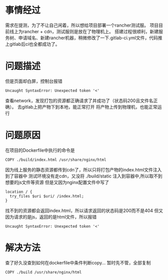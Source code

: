 # 事情经过
需求在提测，为了不让自己闲着，所以想给项目部署一个rancher测试服。
项目目前线上为rancher + cdn，测试服则是放在了物理机上。
搭建过程很顺利，新建服务树、申请域名、新建rancher机器，稍微修改了一下.gitlab-ci.yml文件，代码推上gitlab后ci也全都成功了。

# 问题描述
但是页面却白屏，控制台报错
```
Uncaught SyntaxError: Unexpected token '<'
```
查看network，发现打包的资源都正确请求了并成功了（状态码200且文件名正确）。
去gitlab上把产物下到本地，能正常打开
将产物上传到物理机，也能正常运行

# 问题原因
在项目的Dockerfile中执行的命令是
```
COPY ./build/index.html /usr/share/nginx/html
```
因为线上服务的静态资源都传到cdn了，所以只将打包产物的index.html文件注入到了容器中
测试环境没有走cdn，又没将 ./build/static 注入到容器中,所以取不到想要的js文件等资源
但是又因为nginx配置文件中写了
```
location / {
  try_files $uri $uri/ /index.html;
}
```
找不到的资源都会返回index.html，所以请求返回的状态码是200而不是404
但又因为请求的是js，返回的是html文件，所以报错
```
Uncaught SyntaxError: Unexpected token '<'
```

# 解决方法
查了好久没查到如何在dockerfile中条件判断copy...
暂时先不管，全部复制
```
COPY ./build /usr/share/nginx/html
```
